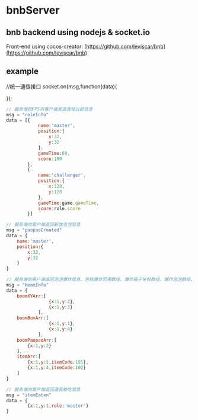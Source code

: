 # bnbServer

## bnb backend using nodejs & socket.io
   Front-end using cocos-creator: [https://github.com/leviscar/bnb](https://github.com/leviscar/bnb)

## example

//统一通信接口
socket.on(msg,function(data){

});

```js
// 服务端按FPS向客户端发送游戏当前信息
msg = "roleInfo"
data = [{
            name:'master',
            position:{
                x:32,
                y:32
            },
            gameTime:60,
            score:100
        },
        {
            name:'challenger',
            position:{
                x:128,
                y:128
            },
            gameTime:game.gameTime,
            score:role.score
        }] 

// 服务端向客户端返回新放泡泡信息
msg = "paopaoCreated"
data = {
    name:'master',
    position:{
        x:32,
        y:32
    }
}

// 服务端向客户端返回泡泡爆炸信息，包括爆炸范围数组，爆炸箱子坐标数组，爆炸泡泡数组，生成的道具数组
msg = "boomInfo"
data = {
    boomXYArr:[
                {x:1,y:2},
                {x:1,y:3}
            ],
    boomBoxArr:[
                {x:1,y:1},
                {x:1,y:4}
            ],
    boomPaopaoArr:[
        {x:1,y:2}
    ],
    itemArr:[
        {x:1,y:1,itemCode:101},
        {x:1,y:4,itemCode:102}
    ]
}

// 服务端向客户端返回道具被吃信息
msg = "itemEaten"
data = {
        {x:1,y:1,role:'master'}
}
```
